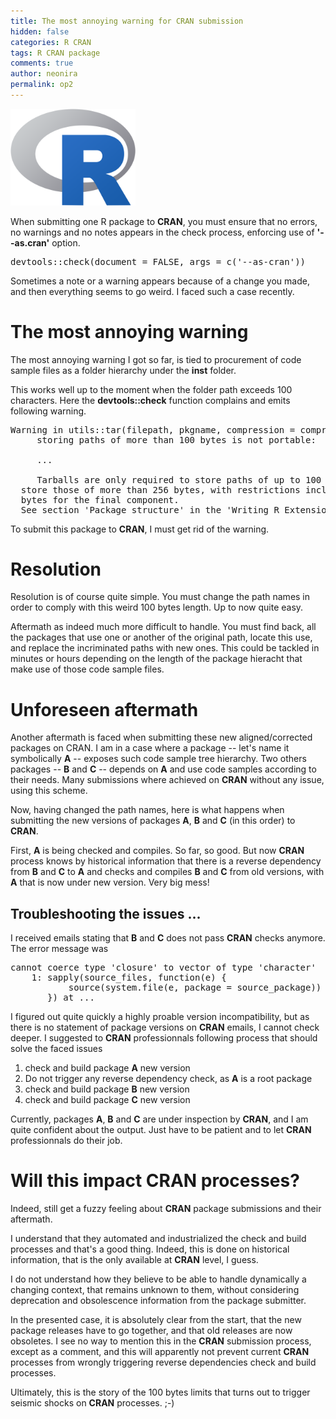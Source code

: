 ```yaml
---
title: The most annoying warning for CRAN submission
hidden: false
categories: R CRAN
tags: R CRAN package
comments: true
author: neonira
permalink: op2
---
```


<img src='../images/cran/rlogo.png' width='200px'/>

When submitting one R package to **CRAN**, you must ensure that no errors, no warnings and no notes appears in the check process, enforcing use of __'--as.cran'__ option.

<pre>
devtools::check(document = FALSE, args = c('--as-cran'))
</pre>

Sometimes a note or a warning appears because of a change you made, and then everything seems to go weird. I faced such a case recently. 

# The most annoying warning

The most annoying warning I got so far, is tied to procurement of code sample files as a folder hierarchy under the __inst__ folder. 

This works well up to the moment when the folder path exceeds 100 characters. Here the **devtools::check** function complains and emits following warning. 

<pre>
Warning in utils::tar(filepath, pkgname, compression = compression, compression_level = 9L,  :
     storing paths of more than 100 bytes is not portable: 
     
     ...
	 
	 Tarballs are only required to store paths of up to 100 bytes and cannot
  store those of more than 256 bytes, with restrictions including to 100
  bytes for the final component.
  See section 'Package structure' in the 'Writing R Extensions' manual.
</pre>

To submit this package to **CRAN**, I must get rid of the warning. 

# Resolution

Resolution is of course quite simple. You must change the path names in order to comply with this weird 100 bytes length. Up to now quite easy.

Aftermath as indeed much more difficult to handle. You must find back, all the packages that use one or another of the original path, locate this use, and replace the incriminated paths with new ones. This could be tackled in minutes or hours depending on the length of the package hieracht that make use of those code sample files.

# Unforeseen aftermath

Another aftermath is faced when submitting these new aligned/corrected packages on CRAN. I am in a case where a package -- let's name it symbolically **A** -- exposes such code sample tree hierarchy.  Two others packages -- **B** and **C** -- depends on **A** and use code samples according to their needs. Many submissions where achieved on **CRAN** without any issue, using this scheme. 

Now, having changed the path names, here is what happens when submitting the new versions of packages **A**, **B** and **C** (in this order) to **CRAN**. 

First, **A** is being checked and compiles. So far, so good. But now **CRAN** process knows by historical information that there is a reverse dependency from **B** and **C** to **A** and checks and compiles **B** and **C** from old versions, with **A** that is now under new version. Very big mess! 

## Troubleshooting the issues ... 

I received emails stating that **B** and **C** does not pass **CRAN** checks anymore. The error message was 

<pre>
cannot coerce type 'closure' to vector of type 'character'
    1: sapply(source_files, function(e) {
           source(system.file(e, package = source_package))
       }) at ... 
</pre>


I figured out quite quickly a highly proable version incompatibility, but as there is no statement of package versions on **CRAN** emails, I cannot check deeper. I suggested to **CRAN** professionnals following process that should solve the faced issues

1. check and build package **A** new version 
1. Do not trigger any reverse dependency check, as **A** is a root package
1. check and build package **B** new version 
1. check and build package **C** new version 


Currently, packages **A**, **B** and **C** are under inspection by **CRAN**, and I am quite confident about the output. Just have to be patient and to let **CRAN** professionnals do their job. 


# Will this impact **CRAN** processes? 

Indeed, still get a fuzzy feeling about **CRAN** package submissions and their aftermath. 

I understand that they automated and industrialized the check and build processes and that's a good thing. Indeed, this is done on historical information, that is the only available at **CRAN** level, I guess. 

I do not understand how they believe to be able to handle dynamically a changing context, that remains unknown to them, without considering deprecation and obsolescence information from the package submitter. 

In the presented case, it is absolutely clear from the start, that the new package releases have to go together, and that old releases are now obsoletes. I see no way to mention this in the **CRAN** submission process, except as a comment, and this will apparently not prevent current **CRAN** processes from wrongly triggering reverse dependencies check and build processes. 

Ultimately, this is the story of the 100 bytes limits that turns out to trigger seismic shocks on **CRAN** processes. ;-)



